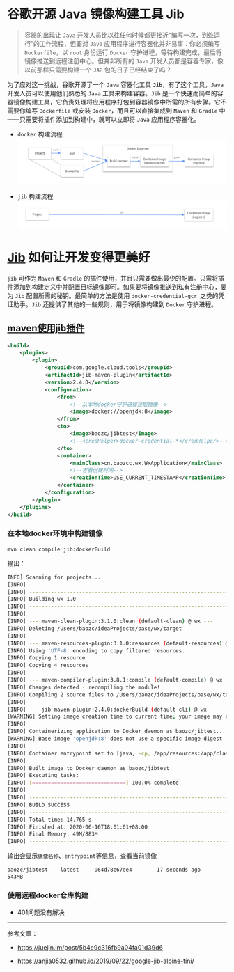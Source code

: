 # 谷歌开源 Java 镜像构建工具 Jib
> 容器的出现让 `Java` 开发人员比以往任何时候都更接近“编写一次，到处运行”的工作流程，但要对 `Java` 应用程序进行容器化并非易事：你必须编写 `Dockerfile`，以 `root` 身份运行 `Docker` 守护进程，等待构建完成，最后将镜像推送到远程注册中心。但并非所有的 `Java` 开发人员都是容器专家，像以前那样只需要构建一个 `JAR` 包的日子已经结束了吗？

为了应对这一挑战，谷歌开源了一个 `Java` 容器化工具 **`Jib`**，有了这个工具，`Java` 开发人员可以使用他们熟悉的 `Java` 工具来构建容器。`Jib` 是一个快速而简单的容器镜像构建工具，它负责处理将应用程序打包到容器镜像中所需的所有步骤。它不需要你编写 `Dockerfile` 或安装 `Docker`，而且可以直接集成到 `Maven` 和 `Gradle` 中——只需要将插件添加到构建中，就可以立即将 `Java` 应用程序容器化。

- `docker` 构建流程
![docker build](assets/markdown-img-paste-20200616164753334.png)

- `jib` 构建流程
![jib build](assets/markdown-img-paste-20200616164819595.png)

# [Jib][4dea1531] 如何让开发变得更美好
`jib` 可作为 `Maven` 和 `Gradle` 的插件使用，并且只需要做出最少的配置。只需将插件添加到构建定义中并配置目标镜像即可。如果要将镜像推送到私有注册中心，要为 `Jib` 配置所需的秘钥。最简单的方法是使用 `docker-credential-gcr `之类的凭证助手。`Jib` 还提供了其他的一些规则，用于将镜像构建到 `Docker` 守护进程。

## [maven使用jib插件][2bbfe589]
```xml
<build>
    <plugins>
        <plugin>
            <groupId>com.google.cloud.tools</groupId>
            <artifactId>jib-maven-plugin</artifactId>
            <version>2.4.0</version>
            <configuration>
                <from>
                    <!--从本地docker守护进程拉取镜像-->
                    <image>docker://openjdk:8</image>
                </from>
                <to>
                    <image>baozc/jibtest</image>
                    <!--<credHelper>docker-credential-*</credHelper>-->
                </to>
                <container>
                    <mainClass>cn.baozcc.wx.WxApplication</mainClass>
                    <!--容器创建时间-->
                    <creationTime>USE_CURRENT_TIMESTAMP</creationTime>
                </container>
            </configuration>
        </plugin>
    </plugins>
</build>
```

### 在本地docker环境中构建镜像
```
mvn clean compile jib:dockerBuild
```
输出：
```bash
INFO] Scanning for projects...
[INFO]
[INFO] ------------------------------------------------------------------------
[INFO] Building wx 1.0
[INFO] ------------------------------------------------------------------------
[INFO]
[INFO] --- maven-clean-plugin:3.1.0:clean (default-clean) @ wx ---
[INFO] Deleting /Users/baozc/ideaProjects/base/wx/target
[INFO]
[INFO] --- maven-resources-plugin:3.1.0:resources (default-resources) @ wx ---
[INFO] Using 'UTF-8' encoding to copy filtered resources.
[INFO] Copying 1 resource
[INFO] Copying 4 resources
[INFO]
[INFO] --- maven-compiler-plugin:3.8.1:compile (default-compile) @ wx ---
[INFO] Changes detected - recompiling the module!
[INFO] Compiling 2 source files to /Users/baozc/ideaProjects/base/wx/target/classes
[INFO]
[INFO] --- jib-maven-plugin:2.4.0:dockerBuild (default-cli) @ wx ---
[WARNING] Setting image creation time to current time; your image may not be reproducible.
[INFO]
[INFO] Containerizing application to Docker daemon as baozc/jibtest...
[WARNING] Base image 'openjdk:8' does not use a specific image digest - build may not be reproducible
[INFO]
[INFO] Container entrypoint set to [java, -cp, /app/resources:/app/classes:/app/libs/*, cn.baozcc.wx.WxApplication]
[INFO]
[INFO] Built image to Docker daemon as baozc/jibtest
[INFO] Executing tasks:
[INFO] [==============================] 100.0% complete
[INFO]
[INFO] ------------------------------------------------------------------------
[INFO] BUILD SUCCESS
[INFO] ------------------------------------------------------------------------
[INFO] Total time: 14.765 s
[INFO] Finished at: 2020-06-16T18:01:01+08:00
[INFO] Final Memory: 49M/883M
[INFO] ------------------------------------------------------------------------
```
输出会显示`镜像名称`、`entrypoint`等信息，查看当前镜像
```
baozc/jibtest    latest     964d78e67ee4        17 seconds ago      543MB
```

### 使用远程docker仓库构建
- 401问题没有解决

---
参考文章：
- https://juejin.im/post/5b4e9c316fb9a04fa01d39d6
- https://anjia0532.github.io/2019/09/22/google-jib-alpine-tini/

  [2bbfe589]: https://github.com/GoogleContainerTools/jib/tree/master/jib-maven-plugin "jib plugin"
  [4dea1531]: https://github.com/GoogleContainerTools/jib "jib"
